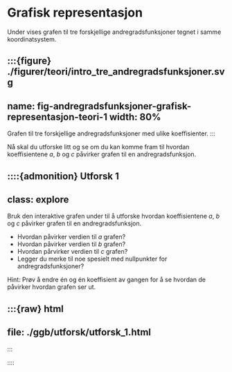 # Grafisk representasjon




Under vises grafen til tre forskjellige andregradsfunksjoner tegnet i samme koordinatsystem. 


:::{figure} ./figurer/teori/intro_tre_andregradsfunksjoner.svg
---
name: fig-andregradsfunksjoner-grafisk-representasjon-teori-1
width: 80%
---

Grafen til tre forskjellige andregradsfunksjoner med ulike koeffisienter. 
:::

Nå skal du utforske litt og se om du kan komme fram til hvordan koeffisientene $a$, $b$ og $c$ påvirker grafen til en andregradsfunksjon. 

::::{admonition} Utforsk 1
---
class: explore
---
Bruk den interaktive grafen under til å utforske hvordan koeffisientene $a$, $b$ og $c$ påvirker grafen til en andregradsfunksjon.

* Hvordan påvirker verdien til $a$ grafen?
* Hvordan påvirker verdien til $b$ grafen?
* Hvordan pårvirker verdien til $c$ grafen?
* Legger du merke til noe spesielt med nullpunkter for andregradsfunksjoner?

Hint: Prøv å endre én og én koeffisient av gangen for å se hvordan de påvirker hvordan grafen ser ut.

:::{raw} html
---
file: ./ggb/utforsk/utforsk_1.html
---
:::

::::